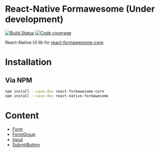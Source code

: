 # React-Native Formawesome (Under development)

[![Build Status](https://api.travis-ci.org/MAKARD/react-native-formawesome.svg?branch=master)](https://travis-ci.org/MAKARD/react-native-formawesome)
[![Code coverage](https://codecov.io/gh/MAKARD/react-native-formawesome/branch/master/graphs/badge.svg)](https://codecov.io/gh/MAKARD/react-formawesome-core/branch/master)

React-Native UI lib for [react-formawesome-core](https://github.com/MAKARD/react-formawesome-core).

# Installation

## Via NPM

```bash
npm install --save-dev react-formawesome-core
npm install --save-dev react-native-formawesome
```

# Content

 - [Form](./docs/Form.md)
 - [FormGroup](./docs/FormGroup.md)
 - [Input](./docs/Input.md)
 - [SubmitButton](./docs/SubmitButton.md)
